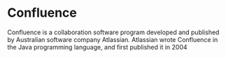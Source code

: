 # Confluence 
Confluence is a collaboration software program developed and published by Australian software company Atlassian. Atlassian wrote Confluence in the Java programming language, and first published it in 2004